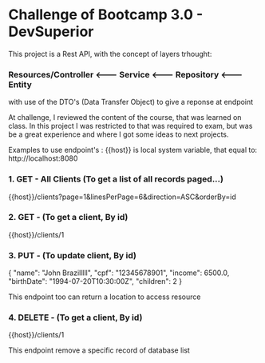 # Challenge of Bootcamp 3.0 - DevSuperior

This project is a Rest API, with the concept of layers trhought:

 ### Resources/Controller  <---  Service  <---  Repository  <---  Entity
 with use of the DTO's (Data Transfer Object) to give a reponse at endpoint

At challenge, I reviewed the content of the course, that was learned on class.
In this project I was restricted to that was required to exam, but was be a great experience and where I got some ideas to next projects.

Examples to use endpoint's :
{{host}} is local system variable, that equal to: http://localhost:8080

### 1.  GET - All Clients (To get a list of all records paged...)
{{host}}/clients?page=1&linesPerPage=6&direction=ASC&orderBy=id

### 2.  GET - (To get a client, By id)
{{host}}/clients/1

### 3.  PUT - (To update client, By id)
<!-- Body to requisition: -->
{
  "name": "John Brazilllll",
  "cpf": "12345678901",
  "income": 6500.0,
  "birthDate": "1994-07-20T10:30:00Z",
  "children": 2
}

This endpoint too can return a location to access resource

### 4.  DELETE - (To get a client, By id)
{{host}}/clients/1

This endpoint remove a specific record of database list
